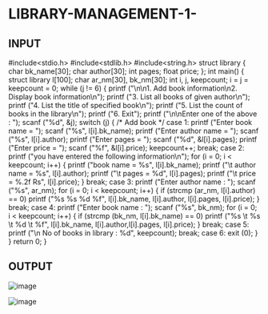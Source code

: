# LIBRARY-MANAGEMENT-1-



## INPUT

#include<stdio.h>
#include<stdlib.h>
#include<string.h>
struct library
{
char bk_name[30]; char author[30]; int pages; float price;
};
int main()
{ struct library l[100]; char ar_nm[30], bk_nm[30];
int i, j, keepcount; i = j = keepcount = 0;
while (j != 6)
{
printf ("\n\n1. Add book information\n2. Display book information\n"); printf ("3. List all books of given author\n"); printf ("4. List the title of specified book\n"); printf ("5. List the count of books in the library\n"); printf ("6. Exit");
printf ("\n\nEnter one of the above : "); scanf ("%d", &j);
switch (j)
{
/* Add book */ case 1:
printf ("Enter book name = "); scanf ("%s", l[i].bk_name);
printf ("Enter author name = "); scanf ("%s", l[i].author);
printf ("Enter pages = "); scanf ("%d", &l[i].pages);
printf ("Enter price = "); scanf ("%f", &l[i].price);
keepcount++;
break; case 2:
printf ("you have entered the following information\n"); for (i = 0; i < keepcount; i++)
{
printf ("book name = %s", l[i].bk_name);
printf ("\t author name = %s", l[i].author);
printf ("\t  pages = %d", l[i].pages);
printf ("\t  price = %.2f Rs", l[i].price);
}
break;
case 3:
printf ("Enter author name : "); scanf ("%s", ar_nm); for (i = 0; i < keepcount; i++)
{ if (strcmp (ar_nm, l[i].author) == 0)
printf ("%s %s %d %f", l[i].bk_name, l[i].author, l[i].pages, l[i].price);
}
break;
case 4:
printf ("Enter book name : "); scanf ("%s", bk_nm); for (i = 0; i < keepcount; i++)
{
if (strcmp (bk_nm, l[i].bk_name) == 0) printf ("%s \t %s \t %d \t %f", l[i].bk_name, l[i].author,l[i].pages, l[i].price);
}
break;
case 5: printf ("\n No of books in library : %d", keepcount); break; case 6:
exit (0);
}
} return 0; }










## OUTPUT

![image](https://user-images.githubusercontent.com/108223257/175816725-9659b843-10d0-4f38-b092-344445d0c4dc.png)


![image](https://user-images.githubusercontent.com/108223257/175816745-001160c7-4c9c-4f5e-84f2-bb2dc15e6357.png)
